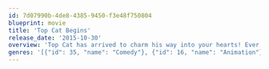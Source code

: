 ```yaml
---
id: 7d07990b-4de8-4385-9450-f3e48f750804
blueprint: movie
title: 'Top Cat Begins'
release_date: '2015-10-30'
overview: 'Top Cat has arrived to charm his way into your hearts! Ever wonder how this scheming feline got his start? Well Top Cat Begins reveals the origins of everything you know and love about this classic comedy hero. What follows is an adventure so crazy that it has to be seen to be believed!'
genres: '[{"id": 35, "name": "Comedy"}, {"id": 16, "name": "Animation"}]'
---
```

